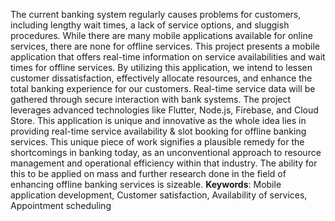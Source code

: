 The current banking system regularly causes problems for customers, including lengthy wait times, a lack of service options, and sluggish procedures. While there are many mobile applications available for online services, there are none for offline services. This project presents a mobile application that offers real-time information on service availabilities and wait times for offline services. By utilizing this application, we intend to lessen customer dissatisfaction, effectively allocate resources, and enhance the total banking experience for our customers. Real-time service data will be gathered through secure interaction with bank systems. The project leverages advanced technologies like Flutter, Node.js, Firebase, and Cloud Store. This application is unique and innovative as the whole idea lies in providing real-time service availability & slot booking for offline banking services. This unique piece of work signifies a plausible remedy for the shortcomings in banking today, as an unconventional approach to resource management and operational efficiency within that industry. The ability for this to be applied on mass and further research done in the field of enhancing offline banking services is sizeable.
**Keywords**: Mobile application development, Customer satisfaction, Availability of services, Appointment scheduling
